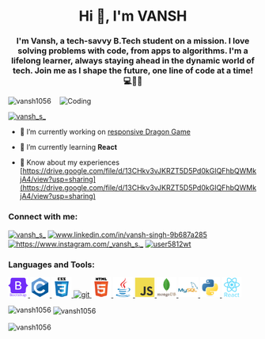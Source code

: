 <h1 align="center">Hi 👋, I'm VANSH</h1>
<h3 align="center">I'm Vansh, a tech-savvy B.Tech student on a mission. I love solving problems with code, from apps to algorithms. I'm a lifelong learner, always staying ahead in the dynamic world of tech. Join me as I shape the future, one line of code at a time! 💻🚀🌟</h3>
<img align="right" alt="Coding" width="400" src="https://cdn.dribbble.com/users/1162077/screenshots/3848914/programmer.gif">
<p align="left"> <img src="https://komarev.com/ghpvc/?username=vansh1056&label=Profile%20views&color=0e75b6&style=flat" alt="vansh1056" /> </p>

<p align="left"> <a href="https://twitter.com/vansh_s_" target="blank"><img src="https://img.shields.io/twitter/follow/vansh_s_?logo=twitter&style=for-the-badge" alt="vansh_s_" /></a> </p>

- 🔭 I’m currently working on [responsive Dragon Game](#soon)

- 🌱 I’m currently learning **React**

- 📄 Know about my experiences [https://drive.google.com/file/d/13CHkv3vJKRZT5D5Pd0kGIQFhbQWMkjA4/view?usp=sharing](https://drive.google.com/file/d/13CHkv3vJKRZT5D5Pd0kGIQFhbQWMkjA4/view?usp=sharing)

<h3 align="left">Connect with me:</h3>
<p align="left">
<a href="https://twitter.com/vansh_s_" target="blank"><img align="center" src="https://raw.githubusercontent.com/rahuldkjain/github-profile-readme-generator/master/src/images/icons/Social/twitter.svg" alt="vansh_s_" height="30" width="40" /></a>
<a href="https://linkedin.com/in/www.linkedin.com/in/vansh-singh-9b687a285" target="blank"><img align="center" src="https://raw.githubusercontent.com/rahuldkjain/github-profile-readme-generator/master/src/images/icons/Social/linked-in-alt.svg" alt="www.linkedin.com/in/vansh-singh-9b687a285" height="30" width="40" /></a>
<a href="https://instagram.com/https://www.instagram.com/_vansh_s._" target="blank"><img align="center" src="https://raw.githubusercontent.com/rahuldkjain/github-profile-readme-generator/master/src/images/icons/Social/instagram.svg" alt="https://www.instagram.com/_vansh_s._" height="30" width="40" /></a>
<a href="https://www.leetcode.com/user5812wt" target="blank"><img align="center" src="https://raw.githubusercontent.com/rahuldkjain/github-profile-readme-generator/master/src/images/icons/Social/leet-code.svg" alt="user5812wt" height="30" width="40" /></a>
</p>

<h3 align="left">Languages and Tools:</h3>
<p align="left" background-colour="darkgray"> <a href="https://getbootstrap.com" target="_blank" rel="noreferrer"> <img src="https://raw.githubusercontent.com/devicons/devicon/master/icons/bootstrap/bootstrap-plain-wordmark.svg" alt="bootstrap" width="40" height="40"/> </a> <a href="https://www.cprogramming.com/" target="_blank" rel="noreferrer"> <img src="https://raw.githubusercontent.com/devicons/devicon/master/icons/c/c-original.svg" alt="c" width="40" height="40"/> </a> <a href="https://www.w3schools.com/css/" target="_blank" rel="noreferrer"> <img src="https://raw.githubusercontent.com/devicons/devicon/master/icons/css3/css3-original-wordmark.svg" alt="css3" width="40" height="40"/> </a> <a href="https://git-scm.com/" target="_blank" rel="noreferrer"> <img src="https://www.vectorlogo.zone/logos/git-scm/git-scm-icon.svg" alt="git" width="40" height="40"/> </a> <a href="https://www.w3.org/html/" target="_blank" rel="noreferrer"> <img src="https://raw.githubusercontent.com/devicons/devicon/master/icons/html5/html5-original-wordmark.svg" alt="html5" width="40" height="40"/> </a> <a href="https://www.java.com" target="_blank" rel="noreferrer"> <img src="https://raw.githubusercontent.com/devicons/devicon/master/icons/java/java-original.svg" alt="java" width="40" height="40"/> </a> <a href="https://developer.mozilla.org/en-US/docs/Web/JavaScript" target="_blank" rel="noreferrer"> <img src="https://raw.githubusercontent.com/devicons/devicon/master/icons/javascript/javascript-original.svg" alt="javascript" width="40" height="40"/> </a> <a href="https://www.mongodb.com/" target="_blank" rel="noreferrer"> <img src="https://raw.githubusercontent.com/devicons/devicon/master/icons/mongodb/mongodb-original-wordmark.svg" alt="mongodb" width="40" height="40"/> </a> <a href="https://www.mysql.com/" target="_blank" rel="noreferrer"> <img src="https://raw.githubusercontent.com/devicons/devicon/master/icons/mysql/mysql-original-wordmark.svg" alt="mysql" width="40" height="40"/> </a> <a href="https://www.python.org" target="_blank" rel="noreferrer"> <img src="https://raw.githubusercontent.com/devicons/devicon/master/icons/python/python-original.svg" alt="python" width="40" height="40"/> </a> <a href="https://reactjs.org/" target="_blank" rel="noreferrer"> <img src="https://raw.githubusercontent.com/devicons/devicon/master/icons/react/react-original-wordmark.svg" alt="react" width="40" height="40"/> </a> </p>

<p><img align="left" src="https://github-readme-stats.vercel.app/api/top-langs?username=vansh1056&show_icons=true&locale=en&layout=compact" alt="vansh1056" /></p>

<p>&nbsp;<img align="center" src="https://github-readme-stats.vercel.app/api?username=vansh1056&show_icons=true&locale=en" alt="vansh1056" /></p>

<p><img align="center" src="https://github-readme-streak-stats.herokuapp.com/?user=vansh1056&" alt="vansh1056" /></p>
